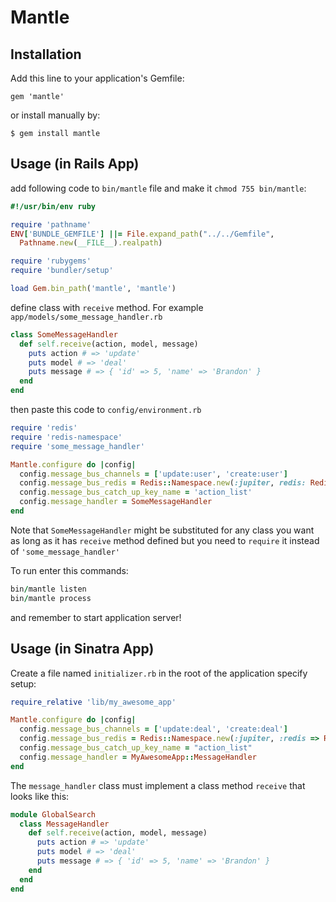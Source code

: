 # Mantle

## Installation

Add this line to your application's Gemfile:

    gem 'mantle'

or install manually by:

    $ gem install mantle


## Usage (in Rails App)

add following code to `bin/mantle` file and make it `chmod 755 bin/mantle`:

```Ruby
#!/usr/bin/env ruby

require 'pathname'
ENV['BUNDLE_GEMFILE'] ||= File.expand_path("../../Gemfile",
  Pathname.new(__FILE__).realpath)

require 'rubygems'
require 'bundler/setup'

load Gem.bin_path('mantle', 'mantle')
```

define class with `receive` method. For example `app/models/some_message_handler.rb`

```Ruby
class SomeMessageHandler
  def self.receive(action, model, message)
    puts action # => 'update'
    puts model # => 'deal'
    puts message # => { 'id' => 5, 'name' => 'Brandon' }
  end
end
```

then paste this code to `config/environment.rb`


```Ruby
require 'redis'
require 'redis-namespace'
require 'some_message_handler'

Mantle.configure do |config|
  config.message_bus_channels = ['update:user', 'create:user']
  config.message_bus_redis = Redis::Namespace.new(:jupiter, redis: Redis.new)
  config.message_bus_catch_up_key_name = 'action_list'
  config.message_handler = SomeMessageHandler
end
```

Note that `SomeMessageHandler` might be substituted for any class you want as long as it has `receive` method defined but you need to `require` it instead of `'some_message_handler'`

To run enter this commands:

```Ruby
bin/mantle listen
bin/mantle process
```

and remember to start application server!

## Usage (in Sinatra App)

Create a file named `initializer.rb` in the root of the application specify setup:

```Ruby
require_relative 'lib/my_awesome_app'

Mantle.configure do |config|
  config.message_bus_channels = ['update:deal', 'create:deal']
  config.message_bus_redis = Redis::Namespace.new(:jupiter, :redis => Redis.new)
  config.message_bus_catch_up_key_name = "action_list"
  config.message_handler = MyAwesomeApp::MessageHandler
end
```

The `message_handler` class must implement a class method `receive` that looks like this:

```Ruby
module GlobalSearch
  class MessageHandler
    def self.receive(action, model, message)
      puts action # => 'update'
      puts model # => 'deal'
      puts message # => { 'id' => 5, 'name' => 'Brandon' }
    end
  end
end
```

